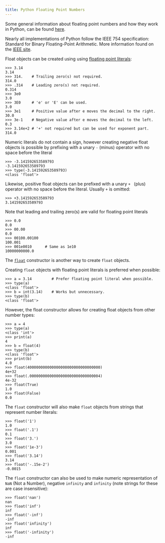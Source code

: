 ```yaml
---
title: Python Floating Point Numbers
---
```

Some general information about floating point numbers and how they work in Python, can be found <a href='https://docs.python.org/3/tutorial/floatingpoint.html' target='_blank' rel='nofollow'>here</a>.

Nearly all implementations of Python follow the IEEE 754 specification: Standard for Binary Floating-Point Arithmetic. More information found on the <a href='http://grouper.ieee.org/groups/754/' target='_blank' rel='nofollow'>IEEE site</a>.

Float objects can be created using using <a href='https://docs.python.org/3/reference/lexical_analysis.html#floating-point-literals' target='_blank' rel='nofollow'>floating point literals</a>:

    >>> 3.14
    3.14
    >>> 314.    # Trailing zero(s) not required.
    314.0
    >>> .314    # Leading zero(s) not required.
    0.314
    >>> 3e0
    3.0
    >>> 3E0     # 'e' or 'E' can be used.
    3.0
    >>> 3e1     # Positive value after e moves the decimal to the right.
    30.0
    >>> 3e-1    # Negative value after e moves the decimal to the left.
    0.3
    >>> 3.14e+2 # '+' not required but can be used for exponent part.
    314.0

Numeric literals do not contain a sign, however creating negative float objects is possible by prefixing with a unary `-` (minus) operator with no space before the literal

    >>> -3.141592653589793
    -3.141592653589793
    >>> type(-3.141592653589793)
    <class 'float'>

Likewise, positive float objects can be prefixed with a unary `+ ` (plus) operator with no space before the literal. Usually `+` is omitted:

    >>> +3.141592653589793
    3.141592653589793

Note that leading and trailing zero(s) are valid for floating point literals

    >>> 0.0
    0.0
    >>> 00.00
    0.0
    >>> 00100.00100
    100.001
    >>> 001e0010      # Same as 1e10
    10000000000.0

The <a href='https://docs.python.org/3/library/functions.html#float' target='_blank' rel='nofollow'>`float`</a> constructor is another way to create `float` objects.

Creating `float` objects with floating point literals is preferred when possible:

    >>> a = 3.14         # Prefer floating point literal when possible.
    >>> type(a)
    <class 'float'>
    >>> b = int(3.14)    # Works but unnecessary.
    >>> type(b)
    <class 'float'>

However, the float constructor allows for creating float objects from other number types:

    >>> a = 4
    >>> type(a)
    <class 'int'>
    >>> print(a)
    4
    >>> b = float(4)
    >>> type(b)
    <class 'float'>
    >>> print(b)
    4.0
    >>> float(400000000000000000000000000000000)
    4e+32
    >>> float(.00000000000000000000000000000004)
    4e-32
    >>> float(True)
    1.0
    >>> float(False)
    0.0

The `float` constructor will also make `float` objects from strings that represent number literals:

    >>> float('1')
    1.0
    >>> float('.1')
    0.1
    >>> float('3.')
    3.0
    >>> float('1e-3')
    0.001
    >>> float('3.14')
    3.14
    >>> float('-.15e-2')
    -0.0015

The `float` constructor can also be used to make numeric representation of `NaN` (Not a Number), negative `infinity` and `infinity` (note strings for these are case insensitive):

    >>> float('nan')
    nan
    >>> float('inf')
    inf
    >>> float('-inf')
    -inf
    >>> float('infinity')
    inf
    >>> float('-infinity')
    -inf

